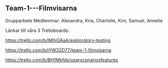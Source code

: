 ## Team-1---Filmvisarna
Grupparbete 
Medlemmar:
Alexandra, Kira, Charlotte, Kim, Samuel, Annelie


Länkar till våra 3 Trelloboards:

https://trello.com/b/IMhiGAaA/exploratory-testing

https://trello.com/b/jYW32D77/team-1-filmvisarna

https://trello.com/b/BH1Mkfde/userscenariosfeatures
